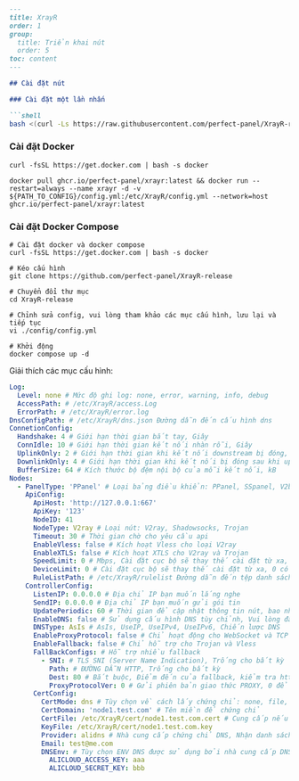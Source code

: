 ```markdown
---
title: XrayR
order: 1
group: 
  title: Triển khai nút
  order: 5
toc: content
---

## Cài đặt nút

### Cài đặt một lần nhấn

```shell
bash <(curl -Ls https://raw.githubusercontent.com/perfect-panel/XrayR-release/master/install.sh)
```

### Cài đặt Docker

```
curl -fsSL https://get.docker.com | bash -s docker

docker pull ghcr.io/perfect-panel/xrayr:latest && docker run --restart=always --name xrayr -d -v ${PATH_TO_CONFIG}/config.yml:/etc/XrayR/config.yml --network=host ghcr.io/perfect-panel/xrayr:latest
```

### Cài đặt Docker Compose

```
# Cài đặt docker và docker compose
curl -fsSL https://get.docker.com | bash -s docker

# Kéo cấu hình
git clone https://github.com/perfect-panel/XrayR-release

# Chuyển đổi thư mục
cd XrayR-release

# Chỉnh sửa config, vui lòng tham khảo các mục cấu hình, lưu lại và tiếp tục
vi ./config/config.yml

# Khởi động
docker compose up -d
```

Giải thích các mục cấu hình:

```yaml
Log:
  Level: none # Mức độ ghi log: none, error, warning, info, debug
  AccessPath: # /etc/XrayR/access.Log
  ErrorPath: # /etc/XrayR/error.log
DnsConfigPath: # /etc/XrayR/dns.json Đường dẫn đến cấu hình dns
ConnetionConfig:
  Handshake: 4 # Giới hạn thời gian bắt tay, Giây
  ConnIdle: 10 # Giới hạn thời gian kết nối nhàn rỗi, Giây
  UplinkOnly: 2 # Giới hạn thời gian khi kết nối downstream bị đóng, Giây
  DownlinkOnly: 4 # Giới hạn thời gian khi kết nối bị đóng sau khi uplink bị đóng, Giây
  BufferSize: 64 # Kích thước bộ đệm nội bộ của mỗi kết nối, kB
Nodes:
  - PanelType: 'PPanel' # Loại bảng điều khiển: PPanel, SSpanel, V2board, NewV2board, PMpanel, Proxypanel, V2RaySocks
    ApiConfig:
      ApiHost: 'http://127.0.0.1:667'
      ApiKey: '123'
      NodeID: 41
      NodeType: V2ray # Loại nút: V2ray, Shadowsocks, Trojan
      Timeout: 30 # Thời gian chờ cho yêu cầu api
      EnableVless: false # Kích hoạt Vless cho loại V2ray
      EnableXTLS: false # Kích hoạt XTLS cho V2ray và Trojan
      SpeedLimit: 0 # Mbps, Cài đặt cục bộ sẽ thay thế cài đặt từ xa, 0 có nghĩa là vô hiệu hóa
      DeviceLimit: 0 # Cài đặt cục bộ sẽ thay thế cài đặt từ xa, 0 có nghĩa là vô hiệu hóa
      RuleListPath: # /etc/XrayR/rulelist Đường dẫn đến tệp danh sách quy tắc cục bộ
    ControllerConfig:
      ListenIP: 0.0.0.0 # Địa chỉ IP bạn muốn lắng nghe
      SendIP: 0.0.0.0 # Địa chỉ IP bạn muốn gửi gói tin
      UpdatePeriodic: 60 # Thời gian để cập nhật thông tin nút, bao nhiêu giây.
      EnableDNS: false # Sử dụng cấu hình DNS tùy chỉnh, Vui lòng đảm bảo rằng bạn đã thiết lập dns.json đúng cách
      DNSType: AsIs # AsIs, UseIP, UseIPv4, UseIPv6, Chiến lược DNS
      EnableProxyProtocol: false # Chỉ hoạt động cho WebSocket và TCP
      EnableFallback: false # Chỉ hỗ trợ cho Trojan và Vless
      FallBackConfigs: # Hỗ trợ nhiều fallback
        - SNI: # TLS SNI (Server Name Indication), Trống cho bất kỳ
          Path: # ĐƯỜNG DẪN HTTP, Trống cho bất kỳ
          Dest: 80 # Bắt buộc, Điểm đến của fallback, kiểm tra https://xtls.github.io/config/fallback/ để biết chi tiết.
          ProxyProtocolVer: 0 # Gửi phiên bản giao thức PROXY, 0 để vô hiệu hóa
      CertConfig:
        CertMode: dns # Tùy chọn về cách lấy chứng chỉ: none, file, http, dns. Chọn "none" sẽ tắt cấu hình tls.
        CertDomain: 'node1.test.com' # Tên miền để chứng chỉ
        CertFile: /etc/XrayR/cert/node1.test.com.cert # Cung cấp nếu CertMode là file
        KeyFile: /etc/XrayR/cert/node1.test.com.key
        Provider: alidns # Nhà cung cấp chứng chỉ DNS, Nhận danh sách hỗ trợ đầy đủ tại đây: https://go-acme.github.io/lego/dns/
        Email: test@me.com
        DNSEnv: # Tùy chọn ENV DNS được sử dụng bởi nhà cung cấp DNS
          ALICLOUD_ACCESS_KEY: aaa
          ALICLOUD_SECRET_KEY: bbb
```

